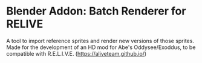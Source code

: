 # Blender Addon: Batch Renderer for RELIVE

A tool to import reference sprites and render new versions of those sprites.
Made for the development of an HD mod for Abe's Oddysee/Exoddus, to be compatible with R.E.L.I.V.E. (https://aliveteam.github.io/)